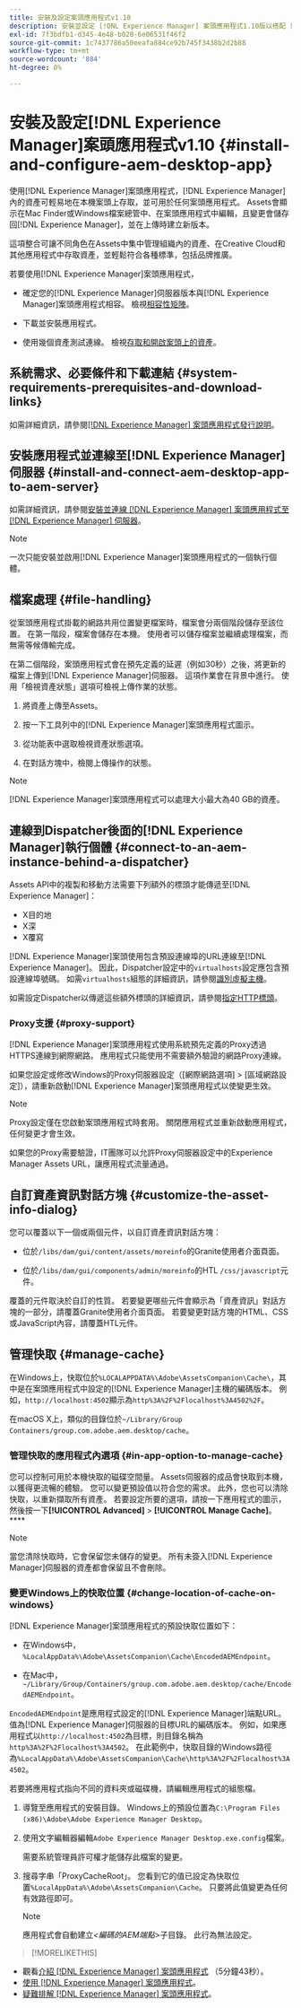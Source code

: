 ```yaml
---
title: 安裝及設定案頭應用程式v1.10
description: 安裝並設定 [!DNL Experience Manager] 案頭應用程式1.10版以搭配 [!DNL Assets] 伺服器使用，並將資產對應為掛載在案頭上的磁碟機。
exl-id: 7f3bdfb1-d345-4e48-b020-6e06531f46f2
source-git-commit: 1c7437786a50eeafa884ce92b745f3438b2d2b88
workflow-type: tm+mt
source-wordcount: '884'
ht-degree: 0%

---
```


# 安裝及設定[!DNL Experience Manager]案頭應用程式v1.10 {#install-and-configure-aem-desktop-app}

使用[!DNL Experience Manager]案頭應用程式，[!DNL Experience Manager]內的資產可輕易地在本機案頭上存取，並可用於任何案頭應用程式。 Assets會顯示在Mac Finder或Windows檔案總管中、在案頭應用程式中編輯，且變更會儲存回[!DNL Experience Manager]，並在上傳時建立新版本。

這項整合可讓不同角色在Assets中集中管理組織內的資產、在Creative Cloud和其他應用程式中存取資產，並輕鬆符合各種標準，包括品牌推廣。

若要使用[!DNL Experience Manager]案頭應用程式，

* 確定您的[!DNL Experience Manager]伺服器版本與[!DNL Experience Manager]案頭應用程式相容。 檢視[相容性矩陣](release-notes-of-v1.md#compatibilitymatrix)。

* 下載並安裝應用程式。

* 使用幾個資產測試連線。 檢視[存取和開啟案頭上的資產](use-app-v1.md#openondesktop)。

## 系統需求、必要條件和下載連結 {#system-requirements-prerequisites-and-download-links}

如需詳細資訊，請參閱[[!DNL Experience Manager] 案頭應用程式發行說明](release-notes-of-v1.md)。

## 安裝應用程式並連線至[!DNL Experience Manager]伺服器 {#install-and-connect-aem-desktop-app-to-aem-server}

如需詳細資訊，請參閱[安裝並連線 [!DNL Experience Manager] 案頭應用程式至 [!DNL Experience Manager] 伺服器](use-app-v1.md#installandconnect)。

>[!NOTE]
>
>一次只能安裝並啟用[!DNL Experience Manager]案頭應用程式的一個執行個體。

## 檔案處理 {#file-handling}

從案頭應用程式掛載的網路共用位置變更檔案時，檔案會分兩個階段儲存至該位置。 在第一階段，檔案會儲存在本機。 使用者可以儲存檔案並繼續處理檔案，而無需等候傳輸完成。

在第二個階段，案頭應用程式會在預先定義的延遲（例如30秒）之後，將更新的檔案上傳到[!DNL Experience Manager]伺服器。 這項作業會在背景中進行。 使用「檢視資產狀態」選項可檢視上傳作業的狀態。

1. 將資產上傳至Assets。

1. 按一下工具列中的[!DNL Experience Manager]案頭應用程式圖示。

1. 從功能表中選取檢視資產狀態選項。

1. 在對話方塊中，檢閱上傳操作的狀態。

>[!NOTE]
>
>[!DNL Experience Manager]案頭應用程式可以處理大小最大為40 GB的資產。

## 連線到Dispatcher後面的[!DNL Experience Manager]執行個體 {#connect-to-an-aem-instance-behind-a-dispatcher}

Assets API中的複製和移動方法需要下列額外的標頭才能傳遞至[!DNL Experience Manager]：

* X目的地
* X深
* X覆寫

[!DNL Experience Manager]案頭使用包含預設連線埠的URL連線至[!DNL Experience Manager]。 因此，Dispatcher設定中的`virtualhosts`設定應包含預設連線埠號碼。 如需`virtualhosts`組態的詳細資訊，請參閱[識別虛擬主機](https://experienceleague.adobe.com/en/docs/experience-manager-dispatcher/using/configuring/dispatcher-configuration#identifying-virtual-hosts-virtualhosts)。

如需設定Dispatcher以傳遞這些額外標頭的詳細資訊，請參閱[指定HTTP標頭](https://experienceleague.adobe.com/en/docs/experience-manager-dispatcher/using/configuring/dispatcher-configuration#specifying-the-http-headers-to-pass-through-clientheaders)。

### Proxy支援 {#proxy-support}

[!DNL Experience Manager]案頭應用程式使用系統預先定義的Proxy透過HTTPS連線到網際網路。 應用程式只能使用不需要額外驗證的網路Proxy連線。

如果您設定或修改Windows的Proxy伺服器設定（[網際網路選項] > [區域網路設定]），請重新啟動[!DNL Experience Manager]案頭應用程式以使變更生效。

>[!NOTE]
>
>Proxy設定僅在您啟動案頭應用程式時套用。 關閉應用程式並重新啟動應用程式，任何變更才會生效。

如果您的Proxy需要驗證，IT團隊可以允許Proxy伺服器設定中的Experience Manager Assets URL，讓應用程式流量通過。

## 自訂資產資訊對話方塊 {#customize-the-asset-info-dialog}

您可以覆蓋以下一個或兩個元件，以自訂資產資訊對話方塊：

* 位於`/libs/dam/gui/content/assets/moreinfo`的Granite使用者介面頁面。

* 位於`/libs/dam/gui/components/admin/moreinfo`的HTL `/css/javascript`元件。

覆蓋的元件取決於自訂的性質。 若要變更哪些元件會顯示為「資產資訊」對話方塊的一部分，請覆蓋Granite使用者介面頁面。 若要變更對話方塊的HTML、CSS或JavaScript內容，請覆蓋HTL元件。

## 管理快取 {#manage-cache}

在Windows上，快取位於`%LOCALAPPDATA%\Adobe\AssetsCompanion\Cache\`，其中是在案頭應用程式中設定的[!DNL Experience Manager]主機的編碼版本。 例如，`http://localhost:4502`顯示為`http%3A%2F%2Flocalhost%3A4502%2F`。

在macOS X上，類似的目錄位於`~/Library/Group Containers/group.com.adobe.aem.desktop/cache`。

### 管理快取的應用程式內選項 {#in-app-option-to-manage-cache}

您可以控制可用於本機快取的磁碟空間量。 Assets伺服器的成品會快取到本機，以獲得更流暢的體驗。 您可以變更預設值以符合您的需求。 此外，您也可以清除快取，以重新擷取所有資產。 若要設定所要的選項，請按一下應用程式的圖示，然後按一下&#x200B;**[!UICONTROL Advanced]** > **[!UICONTROL Manage Cache]**。****

>[!NOTE]
>
>當您清除快取時，它會保留您未儲存的變更。 所有未簽入[!DNL Experience Manager]伺服器的資產都會保留且不會刪除。

### 變更Windows上的快取位置 {#change-location-of-cache-on-windows}

[!DNL Experience Manager]案頭應用程式的預設快取位置如下：

* 在Windows中，`%LocalAppData%\Adobe\AssetsCompanion\Cache\EncodedAEMEndpoint`。

* 在Mac中，`~/Library/Group/Containers/group.com.adobe.aem.desktop/cache/EncodedAEMEndpoint`。

`EncodedAEMEndpoint`是應用程式設定的[!DNL Experience Manager]端點URL。 值為[!DNL Experience Manager]伺服器的目標URL的編碼版本。 例如，如果應用程式以`http://localhost:4502`為目標，則目錄名稱為`http%3A%2F%2Flocalhost%3A4502`。 在此範例中，快取目錄的Windows路徑為`%LocalAppData%\Adobe\AssetsCompanion\Cache\http%3A%2F%2Flocalhost%3A4502`。

若要將應用程式指向不同的資料夾或磁碟機，請編輯應用程式的組態檔。

1. 導覽至應用程式的安裝目錄。 Windows上的預設位置為`C:\Program Files (x86)\Adobe\Adobe Experience Manager Desktop`。

1. 使用文字編輯器編輯`Adobe Experience Manager Desktop.exe.config`檔案。

   需要系統管理員許可權才能儲存此檔案的變更。

1. 搜尋字串「ProxyCacheRoot」。 您看到它的值已設定為快取位置`%LocalAppData%\Adobe\AssetsCompanion\Cache`。 只要將此值變更為任何有效路徑即可。

   >[!NOTE]
   >
   >應用程式會自動建立&#x200B;*&lt;編碼的AEM端點>*&#x200B;子目錄。 此行為無法設定。

>[!MORELIKETHIS]
>
* 觀看[介紹 [!DNL Experience Manager] 案頭應用程式](https://experienceleague.adobe.com/en/docs/experience-manager-learn/assets/creative-workflows/aem-desktop-app) （5分鐘43秒）。
* [使用 [!DNL Experience Manager] 案頭應用程式](use-app-v1.md)。
* [疑難排解 [!DNL Experience Manager] 案頭應用程式](troubleshoot-app-v1.md)。
